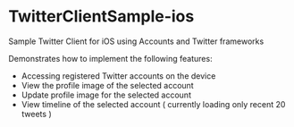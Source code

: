 TwitterClientSample-ios
=======================

Sample Twitter Client for iOS using Accounts and Twitter frameworks

Demonstrates how to implement the following features:
- Accessing registered Twitter accounts on the device
- View the profile image of the selected account
- Update profile image for the selected account
- View timeline of the selected account ( currently loading only recent 20 tweets )

